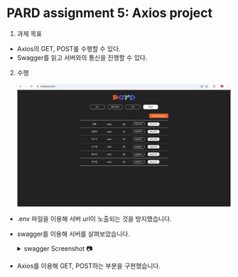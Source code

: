 # PARD assignment 5: Axios project

1. 과제 목표
  - Axios의 GET, POST를 수행할 수 있다.
  - Swagger를 읽고 서버와의 통신을 진행할 수 있다.

2. 수행

    ![미리보기](src/img/preview-page.png)
  - .env 파일을 이용해 서버 url이 노출되는 것을 방지했습니다.
  - swagger를 이용해 서버를 살펴보았습니다.
    <details>
    <summary>swagger Screenshot 📷</summary>
    <div>

      ![미리보기](src/img/preview-swagger.png)
    </div>
    </details>
    
  - Axios를 이용해 GET, POST하는 부분을 구현했습니다.